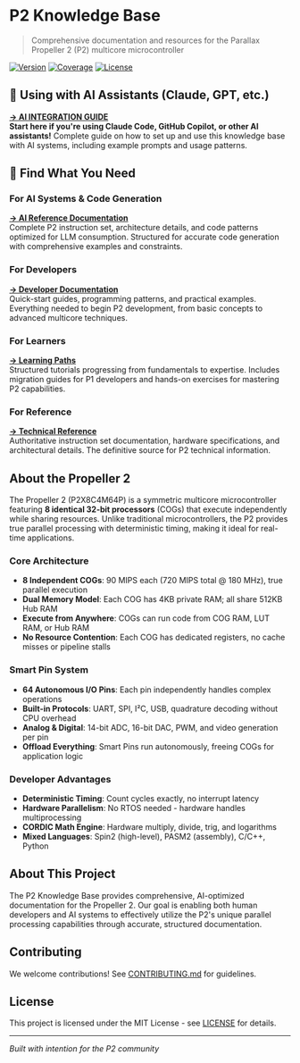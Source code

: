 # P2 Knowledge Base

> Comprehensive documentation and resources for the Parallax Propeller 2 (P2) multicore microcontroller

[![Version](https://img.shields.io/badge/version-2.0-blue.svg)](https://github.com/your-org/P2-Knowledge-Base/releases)
[![Coverage](https://img.shields.io/badge/P2%20Coverage-80%25-green.svg)](deliverables/reference/)
[![License](https://img.shields.io/badge/license-MIT-brightgreen.svg)](LICENSE)

## 🤖 Using with AI Assistants (Claude, GPT, etc.)

**[→ AI INTEGRATION GUIDE](AI-INTEGRATION.md)**  
**Start here if you're using Claude Code, GitHub Copilot, or other AI assistants!** Complete guide on how to set up and use this knowledge base with AI systems, including example prompts and usage patterns.

## 🎯 Find What You Need

### For AI Systems & Code Generation
**[→ AI Reference Documentation](deliverables/ai-reference/)**  
Complete P2 instruction set, architecture details, and code patterns optimized for LLM consumption. Structured for accurate code generation with comprehensive examples and constraints.

### For Developers
**[→ Developer Documentation](deliverables/developer-docs/START-HERE.md)**  
Quick-start guides, programming patterns, and practical examples. Everything needed to begin P2 development, from basic concepts to advanced multicore techniques.

### For Learners
**[→ Learning Paths](deliverables/learning-paths/)**  
Structured tutorials progressing from fundamentals to expertise. Includes migration guides for P1 developers and hands-on exercises for mastering P2 capabilities.

### For Reference
**[→ Technical Reference](deliverables/reference/)**  
Authoritative instruction set documentation, hardware specifications, and architectural details. The definitive source for P2 technical information.

## About the Propeller 2

The Propeller 2 (P2X8C4M64P) is a symmetric multicore microcontroller featuring **8 identical 32-bit processors** (COGs) that execute independently while sharing resources. Unlike traditional microcontrollers, the P2 provides true parallel processing with deterministic timing, making it ideal for real-time applications.

### Core Architecture
- **8 Independent COGs**: 90 MIPS each (720 MIPS total @ 180 MHz), true parallel execution
- **Dual Memory Model**: Each COG has 4KB private RAM; all share 512KB Hub RAM
- **Execute from Anywhere**: COGs can run code from COG RAM, LUT RAM, or Hub RAM
- **No Resource Contention**: Each COG has dedicated registers, no cache misses or pipeline stalls

### Smart Pin System  
- **64 Autonomous I/O Pins**: Each pin independently handles complex operations
- **Built-in Protocols**: UART, SPI, I²C, USB, quadrature decoding without CPU overhead
- **Analog & Digital**: 14-bit ADC, 16-bit DAC, PWM, and video generation per pin
- **Offload Everything**: Smart Pins run autonomously, freeing COGs for application logic

### Developer Advantages
- **Deterministic Timing**: Count cycles exactly, no interrupt latency
- **Hardware Parallelism**: No RTOS needed - hardware handles multiprocessing
- **CORDIC Math Engine**: Hardware multiply, divide, trig, and logarithms
- **Mixed Languages**: Spin2 (high-level), PASM2 (assembly), C/C++, Python

## About This Project

The P2 Knowledge Base provides comprehensive, AI-optimized documentation for the Propeller 2. Our goal is enabling both human developers and AI systems to effectively utilize the P2's unique parallel processing capabilities through accurate, structured documentation.

## Contributing

We welcome contributions! See [CONTRIBUTING.md](CONTRIBUTING.md) for guidelines.

## License

This project is licensed under the MIT License - see [LICENSE](LICENSE) for details.

---

*Built with intention for the P2 community*